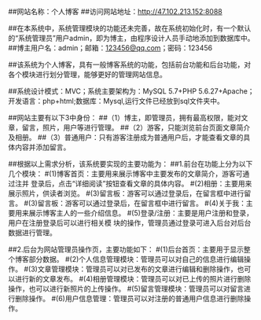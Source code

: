 ##网站名称：个人博客
##访问网站地址：http://47.102.213.152:8088

##在本系统中，系统管理模块的功能还未完善，故在系统初始化时，有一个默认的“系统管理员”用户admin，即为博主，由程序设计人员手动地添加到数据库中。
##博主用户名：admin；邮箱：123456@qq.com；密码：123456

##该系统为个人博客，具有一般博客系统的功能，包括前台功能和后台功能，对各个模块进行划分管理，能够更好的管理网站信息。

##系统设计模式：MVC；系统主要架构为：MySQL 5.7+PHP 5.6.27+Apache；开发语言：php+html;数据库：Mysql,运行文件已经放到sql文件夹中。

##网站主要有以下3中身份：
##（1）博主，即管理员，拥有最高权限，能对文章，留言，照片，用户等进行管理。
##（2）游客，只能浏览前台页面文章简介及相册。
##（3）普通用户：只有游客注册成为普通用户后，才能查看文章的具体内容并添加留言。

##根据以上需求分析，该系统要实现的主要功能为：
##1.前台在功能上分为以下几个模块：
#(1)博客首页：主要用来展示博客中主要发布的文章简介，游客可通过注并	登录后，点击“详细阅读”按钮查看文章的具体内容。
#(2)相册：主要用来展示照片，供读者浏览。
#(3)留言板：游客可以通过登录后，在留言框中进行留言。
#(3)留言板：游客可以通过登录后，在留言框中进行留言。
#(4)关于我：主要用来展示博客主人的一些介绍信息。
#(5)登录/注册：主要是用户注册和登录，用户在注册登录后可以进行相关模	块的操作，管理员通过登录可进入后台对后台数据进行管理。

##2.后台为网站管理员操作页，主要功能如下：
#(1)后台首页：主要用于显示整个博客部分数据。
#(2)个人信息管理模块：管理员可以对自己的信息进行编辑操作。
#(3)文章管理模块：管理员可以对已发布的文章进行编辑和删除操作，也可以进行新的文章发布。
#(4)相册管理模块：管理员可以对已上传的照片进行删除操作，也可以进行新照片的上传操作。
#(5)留言管理模块：管理员可以对留言进行删除操作。
#(6)用户信息管理：管理员可以对注册的普通用户信息进行删除操作。